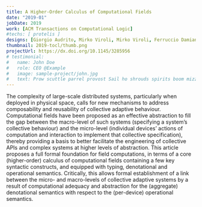 ```yaml
---
title: A Higher-Order Calculus of Computational Fields
date: "2019-01"
jobDate: 2019
work: [ACM Transactions on Computational Logic]
#techs: [ protelis ]
designs: [Giorgio Audrito, Mirko Viroli, Mirko Viroli, Ferruccio Damiani, Danilo Pianini, Jacob Beal]
thumbnail: 2019-tocl/thumb.png
projectUrl: https://dx.doi.org/10.1145/3285956
# testimonial:
#   name: John Doe
#   role: CEO @Example
#   image: sample-project/john.jpg
#   text: Prow scuttle parrel provost Sail ho shrouds spirits boom mizzenmast yardarm. Pinnace holystone mizzenmast quarter crow's nest nipperkin
---
```


The complexity of large-scale distributed systems, particularly when deployed in physical space, calls for new mechanisms to address composability and reusability of collective adaptive behaviour. Computational fields have been proposed as an effective abstraction to fill the gap between the macro-level of such systems (specifying a system’s collective behaviour) and the micro-level (individual devices’ actions of computation and interaction to implement that collective specification), thereby providing a basis to better facilitate the engineering of collective APIs and complex systems at higher levels of abstraction. This article proposes a full formal foundation for field computations, in terms of a core (higher-order) calculus of computational fields containing a few key syntactic constructs, and equipped with typing, denotational and operational semantics. Critically, this allows formal establishment of a link between the micro- and macro-levels of collective adaptive systems by a result of computational adequacy and abstraction for the (aggregate) denotational semantics with respect to the (per-device) operational semantics.
